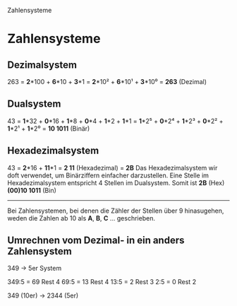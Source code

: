 Zahlensysteme

# Zahlensysteme

## Dezimalsystem

263 = **2**\*100 + **6**\*10 + **3**\*1 = **2**\*10² + **6**\*10¹ + **3**\*10⁰ = **263** (Dezimal)

## Dualsystem

43 = **1**\*32 + **0**\*16 + **1**\*8 + **0**\*4 + **1**\*2 + **1**\*1 = **1**\*2⁵ + **0**\*2⁴ + **1**\*2³ + **0**\*2² + **1**\*2¹ + **1**\*2⁰ = **10 1011** (Binär)

## Hexadezimalsystem

43 = **2**\*16 + **11**\*1 = **2 11** (Hexadezimal) = **2B**
Das Hexadezimalsystem wir doft verwendet, um Binärziffern einfacher darzustellen. Eine Stelle im Hexadezimalsystem entspricht 4 Stellen im Dualsystem. Somit ist
**2B** (Hex)
**(00)10 1011** (Bin)

* * *

Bei Zahlensystemen, bei denen die Zähler der Stellen über 9 hinasugehen, weden die Zahlen ab 10 als **A**, **B**, **C** ... geschrieben.

## Umrechnen vom Dezimal- in ein anders Zahlensystem

349 -> 5er System

349:5 = 69 Rest 4
69:5 = 13 Rest 4
13:5 = 2 Rest 3
2:5 = 0 Rest 2

349 (10er) -> 2344 (5er)